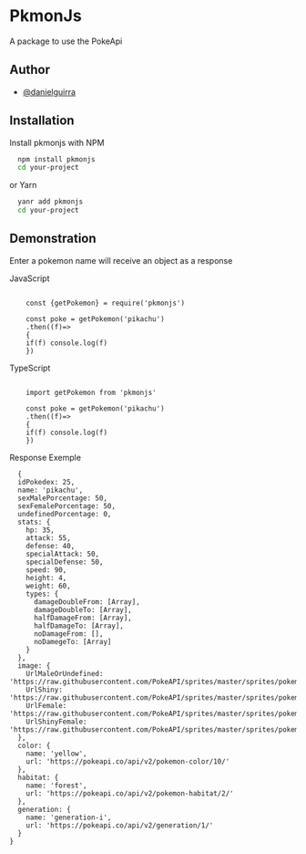 # PkmonJs

A package to use the PokeApi

## Author

- [@danielguirra](https://www.github.com/danielguirra)

## Installation

Install pkmonjs with NPM

```bash
  npm install pkmonjs
  cd your-project
```

or Yarn

```bash
  yanr add pkmonjs
  cd your-project
```

## Demonstration

Enter a pokemon name will receive an object as a response

JavaScript

```JS

    const {getPokemon} = require('pkmonjs')

    const poke = getPokemon('pikachu')
    .then((f)=>
    {
    if(f) console.log(f)
    })

```

TypeScript

```TS

    import getPokemon from 'pkmonjs'

    const poke = getPokemon('pikachu')
    .then((f)=>
    {
    if(f) console.log(f)
    })
```

Response Exemple

```JS
  {
  idPokedex: 25,
  name: 'pikachu',
  sexMalePorcentage: 50,
  sexFemalePorcentage: 50,
  undefinedPorcentage: 0,
  stats: {
    hp: 35,
    attack: 55,
    defense: 40,
    specialAttack: 50,
    specialDefense: 50,
    speed: 90,
    height: 4,
    weight: 60,
    types: {
      damageDoubleFrom: [Array],
      damageDoubleTo: [Array],
      halfDamageFrom: [Array],
      halfDamageTo: [Array],
      noDamageFrom: [],
      noDamegeTo: [Array]
    }
  },
  image: {
    UrlMaleOrUndefined: 'https://raw.githubusercontent.com/PokeAPI/sprites/master/sprites/pokemon/25.png',
    UrlShiny: 'https://raw.githubusercontent.com/PokeAPI/sprites/master/sprites/pokemon/shiny/25.png',
    UrlFemale: 'https://raw.githubusercontent.com/PokeAPI/sprites/master/sprites/pokemon/female/25.png',
    UrlShinyFemale: 'https://raw.githubusercontent.com/PokeAPI/sprites/master/sprites/pokemon/shiny/female/25.png'
  },
  color: {
    name: 'yellow',
    url: 'https://pokeapi.co/api/v2/pokemon-color/10/'
  },
  habitat: {
    name: 'forest',
    url: 'https://pokeapi.co/api/v2/pokemon-habitat/2/'
  },
  generation: {
    name: 'generation-i',
    url: 'https://pokeapi.co/api/v2/generation/1/'
  }
}

```
